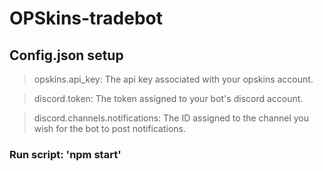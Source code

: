 # OPSkins-tradebot

## Config.json setup

> opskins.api_key: The api key associated with your opskins account.

> discord.token: The token assigned to your bot's discord account.

> discord.channels.notifications: The ID assigned to the channel you wish for the bot to post notifications.

### Run script: 'npm start'
